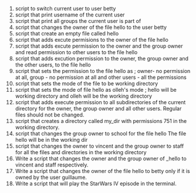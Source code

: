 1. script to switch current user to user betty
2. script that print username of the current user
3. script that print all groups the current user is part of
4. script that changes the owner of the file hello to the user betty
5. script that create an empty file called hello
6. script that adds excute permisions to the owner of the file hello
7. script that adds excute permission to the owner and the group owner and read permission to other users to the file hello
8. script that adds excution permission to the owner, the group owner and the other users, to the file hello
9. script that sets the permission to the file hello as ; owner- no permission at all, group - no permission at all and other users - all the permissions
10. script that sets the mode of the file to be working directory 
11. script that sets the mode of file hello as olleh's mode ; hello will be working directory and olleh will be the working directory
12. script that adds execute permission to all subdirectories of the current directory for the owner, the group owner and all other users. Regular files should not be changed.
13. script that creates a directory called my_dir with permissions 751 in the working directory.
14. script that changes the group owner to school for the file hello The file hello will be in the working dir
15. script that changes the owner to vincent and the group owner to staff for all the files and directories in the working directory
16. Write a script that changes the owner and the group owner of _hello to vincent and staff respectively.
17. Write a script that changes the owner of the file hello to betty only if it is owned by the user guillaume.
18. Write a script that will play the StarWars IV episode in the terminal.
